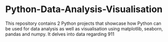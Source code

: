 # Python-Data-Analysis-Visualisation
This repository contains 2 Python projects that showcase how Python can be used for data analysis as well as visualisation using matplotlib, seaborn, pandas and numpy. It delves into data regarding 911 
